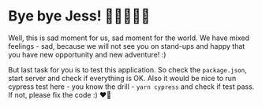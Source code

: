 # Bye bye Jess! 🙋‍♀️🙋🙋‍♂️
Well, this is sad moment for us, sad moment for the world. We have mixed feelings - sad, because we will not see you on stand-ups and happy that you have new opportunity and new adventure! :)

But last task for you is to test this application. So check the `package.json`, start server and check if everything is OK. Also it would be nice to run cypress test here - you know the drill - `yarn cypress` 
and check if test pass. If not, please fix the code :) ❤️🤟